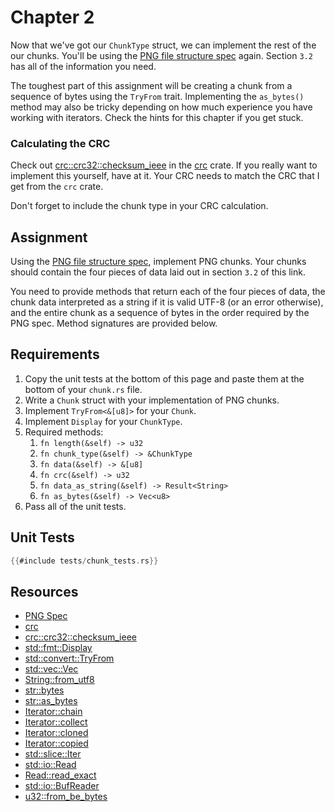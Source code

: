 # Chapter 2

Now that we've got our `ChunkType` struct, we can implement the rest of the our chunks. You'll be using the [PNG file structure spec](http://www.libpng.org/pub/png/spec/1.2/PNG-Structure.html) again. Section `3.2` has all of the information you need.

The toughest part of this assignment will be creating a chunk from a sequence of bytes using the `TryFrom` trait. Implementing the `as_bytes()` method may also be tricky depending on how much experience you have working with iterators. Check the hints for this chapter if you get stuck.


### Calculating the CRC
Check out [crc::crc32::checksum_ieee](https://docs.rs/crc/1.8.1/crc/crc32/fn.checksum_ieee.html) in the [crc](https://crates.io/crates/crc) crate. If you really want to implement this yourself, have at it. Your CRC needs to match the CRC that I get from the `crc` crate.

Don't forget to include the chunk type in your CRC calculation.


## Assignment

Using the [PNG file structure spec](http://www.libpng.org/pub/png/spec/1.2/PNG-Structure.html), implement PNG chunks.
Your chunks should contain the four pieces of data laid out in section `3.2` of this link.

You need to provide methods that return each of the four pieces of data, the chunk data interpreted as a string if it is valid UTF-8 (or an error otherwise), and the entire chunk as a sequence of bytes in the order required by the PNG spec. Method signatures are provided below.


## Requirements
1. Copy the unit tests at the bottom of this page and paste them at the bottom of your `chunk.rs` file.
2. Write a `Chunk` struct with your implementation of PNG chunks.
3. Implement `TryFrom<&[u8]>` for your `Chunk`.
4. Implement `Display` for your `ChunkType`.
5. Required methods:
   1. `fn length(&self) -> u32`
   2. `fn chunk_type(&self) -> &ChunkType`
   3. `fn data(&self) -> &[u8]`
   4. `fn crc(&self) -> u32`
   5. `fn data_as_string(&self) -> Result<String>`
   6. `fn as_bytes(&self) -> Vec<u8>`
6. Pass all of the unit tests.


## Unit Tests

```rust
{{#include tests/chunk_tests.rs}}
```


## Resources
* [PNG Spec](http://www.libpng.org/pub/png/spec/1.2/PNG-Contents.html)
* [crc](https://github.com/mrhooray/crc-rs)
* [crc::crc32::checksum_ieee](https://docs.rs/crc/1.8.1/crc/crc32/fn.checksum_ieee.html)
* [std::fmt::Display](https://doc.rust-lang.org/std/fmt/trait.Display.html)
* [std::convert::TryFrom](https://doc.rust-lang.org/std/convert/trait.TryFrom.html)
* [std::vec::Vec](https://doc.rust-lang.org/std/vec/struct.Vec.html)
* [String::from_utf8](https://doc.rust-lang.org/std/string/struct.String.html#method.from_utf8)
* [str::bytes](https://doc.rust-lang.org/std/primitive.str.html#method.bytes)
* [str::as_bytes](https://doc.rust-lang.org/std/primitive.str.html#method.as_bytes)
* [Iterator::chain](https://doc.rust-lang.org/std/iter/trait.Iterator.html#method.chain)
* [Iterator::collect](https://doc.rust-lang.org/std/iter/trait.Iterator.html#method.collect)
* [Iterator::cloned](https://doc.rust-lang.org/std/iter/trait.Iterator.html#method.cloned)
* [Iterator::copied](https://doc.rust-lang.org/std/iter/trait.Iterator.html#method.copied)
* [std::slice::Iter](https://doc.rust-lang.org/std/slice/struct.Iter.html)
* [std::io::Read](https://doc.rust-lang.org/std/io/trait.Read.html)
* [Read::read_exact](https://doc.rust-lang.org/std/io/trait.Read.html#method.read_exact)
* [std::io::BufReader](https://doc.rust-lang.org/std/io/struct.BufReader.html)
* [u32::from_be_bytes](https://doc.rust-lang.org/std/primitive.u32.html#method.from_be_bytes)

